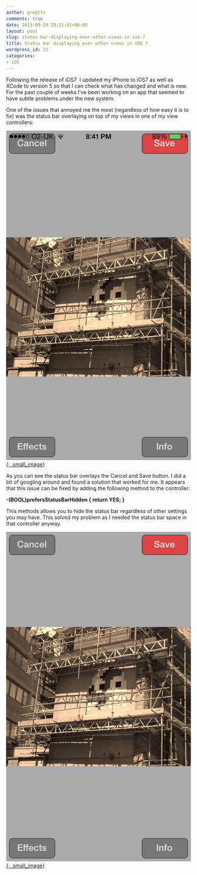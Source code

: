 ```yaml
---
author: gregttn
comments: true
date: 2013-09-29 20:21:01+00:00
layout: post
slug: status-bar-displaying-over-other-views-in-ios-7
title: Status bar displaying over other views in iOS 7
wordpress_id: 71
categories:
- iOS
---
```


Following the release of iOS7  I updated my iPhone to iOS7 as well as XCode to version 5 so that I can check what has changed and what is new. For the past couple of weeks I've been working on an app that seemed to have subtle problems under the new system.

One of the issues that annoyed me the most (regardless of how easy it is to fix) was the status bar overlaying on top of my views in one of my view controllers:




[![2013-09-29 20.41.14](/assets/images/2013/09/2013-09-29-20.41.14.png){: .small_image}](/assets/images/2013/09/2013-09-29-20.41.14.png)







As you can see the status bar overlays the Cancel and Save button. I did a bit of googling around and found a solution that worked for me. It appears that this issue can be fixed by adding the following method to the controller:




**-(BOOL)prefersStatusBarHidden { return YES; }**




This methods allows you to hide the status bar regardless of other settings you may have. This solved my problem as I needed the status bar space in that controller anyway.




[![2013-09-29 20.40.51](/assets/images/2013/09/2013-09-29-20.40.51.png){: .small_image}](/assets/images/2013/09/2013-09-29-20.40.51.png)







